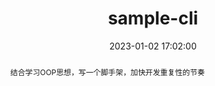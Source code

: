 ---
title: sample-cli
date: 2023-01-02 17:02:00
tags:
    - 项目
    - 脚手架
category: project
timeline: project
abstract: 结合学习OOP思想，写一个脚手架，加快开发重复性的节奏
---